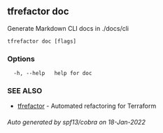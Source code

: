 ## tfrefactor doc

Generate Markdown CLI docs in ./docs/cli

```
tfrefactor doc [flags]
```

### Options

```
  -h, --help   help for doc
```

### SEE ALSO

* [tfrefactor](tfrefactor.md)	 - Automated refactoring for Terraform

###### Auto generated by spf13/cobra on 18-Jan-2022
